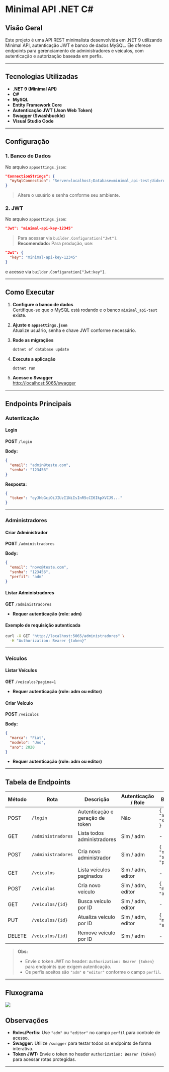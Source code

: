 # Minimal API .NET C#

## Visão Geral

Este projeto é uma API REST minimalista desenvolvida em .NET 9 utilizando Minimal API, autenticação JWT e banco de dados MySQL. Ele oferece endpoints para gerenciamento de administradores e veículos, com autenticação e autorização baseada em perfis.

---

## Tecnologias Utilizadas

- **.NET 9 (Minimal API)**
- **C#**
- **MySQL**
- **Entity Framework Core**
- **Autenticação JWT (Json Web Token)**
- **Swagger (Swashbuckle)**
- **Visual Studio Code**

---

## Configuração

### 1. Banco de Dados

No arquivo `appsettings.json`:

```json
"ConnectionStrings": {
  "mySqlConnection": "Server=localhost;Database=minimal_api-test;Uid=root;Pwd=123465*;"
}
```
> Altere o usuário e senha conforme seu ambiente.

### 2. JWT

No arquivo `appsettings.json`:

```json
"Jwt": "minimal-api-key-12345"
```
> Para acessar via `builder.Configuration["Jwt"]`.  
> **Recomendado:** Para produção, use:
```json
"Jwt": {
  "key": "minimal-api-key-12345"
}
```
e acesse via `builder.Configuration["Jwt:key"]`.

---

## Como Executar

1. **Configure o banco de dados**  
   Certifique-se que o MySQL está rodando e o banco `minimal_api-test` existe.

2. **Ajuste o `appsettings.json`**  
   Atualize usuário, senha e chave JWT conforme necessário.

3. **Rode as migrações**  
   ```bash
   dotnet ef database update
   ```

4. **Execute a aplicação**  
   ```bash
   dotnet run
   ```

5. **Acesse o Swagger**  
   [http://localhost:5065/swagger](http://localhost:5065/swagger)

---

## Endpoints Principais

### Autenticação

#### Login

**POST** `/login`

**Body:**
```json
{
  "email": "admin@teste.com",
  "senha": "123456"
}
```
**Resposta:**
```json
{
  "token": "eyJhbGciOiJIUzI1NiIsInR5cCI6IkpXVCJ9..."
}
```

---

### Administradores

#### Criar Administrador

**POST** `/administradores`

**Body:**
```json
{
  "email": "novo@teste.com",
  "senha": "123456",
  "perfil": "adm"
}
```

#### Listar Administradores

**GET** `/administradores`
- **Requer autenticação (role: adm)**

#### Exemplo de requisição autenticada

```bash
curl -X GET "http://localhost:5065/administradores" \
  -H "Authorization: Bearer {token}"
```

---

### Veículos

#### Listar Veículos

**GET** `/veiculos?pagina=1`
- **Requer autenticação (role: adm ou editor)**

#### Criar Veículo

**POST** `/veiculos`

**Body:**
```json
{
  "marca": "Fiat",
  "modelo": "Uno",
  "ano": 2020
}
```
- **Requer autenticação (role: adm ou editor)**

---

## Tabela de Endpoints

| Método | Rota                    | Descrição                        | Autenticação / Role      | Body de Exemplo                                                                 |
|--------|-------------------------|----------------------------------|-------------------------|---------------------------------------------------------------------------------|
| POST   | `/login`                | Autenticação e geração de token  | Não                     | `{ "email": "admin@teste.com", "senha": "123456" }`                             |
| GET    | `/administradores`      | Lista todos administradores      | Sim / adm               | -                                                                               |
| POST   | `/administradores`      | Cria novo administrador          | Sim / adm               | `{ "email": "novo@teste.com", "senha": "123456", "perfil": "adm" }`             |
| GET    | `/veiculos`             | Lista veículos paginados         | Sim / adm, editor       | -                                                                               |
| POST   | `/veiculos`             | Cria novo veículo                | Sim / adm, editor       | `{ "marca": "Fiat", "modelo": "Uno", "ano": 2020 }`                             |
| GET    | `/veiculos/{id}`        | Busca veículo por ID             | Sim / adm, editor       | -                                                                               |
| PUT    | `/veiculos/{id}`        | Atualiza veículo por ID          | Sim / adm, editor       | `{ "marca": "Fiat", "modelo": "Uno", "ano": 2021 }`                             |
| DELETE | `/veiculos/{id}`        | Remove veículo por ID            | Sim / adm               | -                                                                               |-                                                                               |

> **Obs:**  
> - Envie o token JWT no header: `Authorization: Bearer {token}` para endpoints que exigem autenticação.
> - Os perfis aceitos são `"adm"` e `"editor"` conforme o campo `perfil`.

---

## Fluxograma

![](.github/minimal-api.drawio.png)

## Observações

- **Roles/Perfis:** Use `"adm"` ou `"editor"` no campo `perfil` para controle de acesso.
- **Swagger:** Utilize `/swagger` para testar todos os endpoints de forma interativa.
- **Token JWT:** Envie o token no header `Authorization: Bearer {token}` para acessar rotas protegidas.

---
